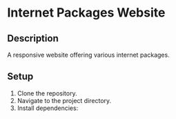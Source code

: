 # Internet Packages Website

## Description
A responsive website offering various internet packages.

## Setup
1. Clone the repository.
2. Navigate to the project directory.
3. Install dependencies:

